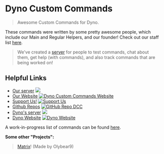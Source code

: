 # Dyno Custom Commands

> Awesome Custom Commands for Dyno.

These commands were written by some pretty awesome people, which include our Main and Regular Helpers, and our founder! Check out our staff list [here](https://dynocc.xyz/staff).

> We've created a [server](https://discord.gg/D3K3Fqz) for people to test commands, chat about them, get help (with commands), and also track commands that are being worked on!  

## Helpful Links
* [Our server](https://discord.gg/D3K3Fqz) [<img src="https://discordapp.com/api/guilds/333058206198661132/widget.png">](https://discord.gg/D3K3Fqz)
* [Our Website](https://dynocc.xyz) [![Dyno Custom Commands Website](https://img.shields.io/badge/Website-DCC-337fd5.svg)](https://dynocc.xyz)
* [Support Us!](https://dynocc.xyz/SupportUs) [![Support Us](https://img.shields.io/badge/Support%20Us-Click%20Now!-337fd5.svg)](https://dynocc.xyz/SupportUs)
* [Github Repos](https://github.com/DynoCC) [![GitHub Repo DCC](https://img.shields.io/badge/GitHub-DCC-337fd5.svg)](https://github.com/DynoCC)
* [Dyno's server](https://discord.gg/dyno) [<img src="https://discordapp.com/api/guilds/203039963636301824/widget.png">](https://discord.gg/dyno)
* [Dyno Website](https://dyno.gg) [![Dyno Website](https://img.shields.io/badge/Website-Dyno-337fd5.svg)](https://dyno.gg)

A work-in-progress list of commands can be found [here](https://dynocc.xyz/Command%20List).

**Some other "Projects":**
> [Matrix](https://dynocc.xyz/bored)! (Made by Olybear9)